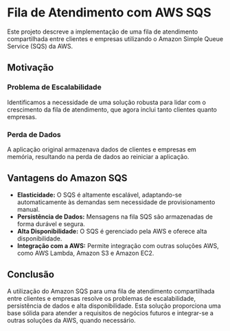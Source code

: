 # Fila de Atendimento com AWS SQS

Este projeto descreve a implementação de uma fila de atendimento compartilhada entre clientes e empresas utilizando o Amazon Simple Queue Service (SQS) da AWS.

## Motivação
### Problema de Escalabilidade
Identificamos a necessidade de uma solução robusta para lidar com o crescimento da fila de atendimento, que agora inclui tanto clientes quanto empresas.

### Perda de Dados
A aplicação original armazenava dados de clientes e empresas em memória, resultando na perda de dados ao reiniciar a aplicação.

## Vantagens do Amazon SQS
- **Elasticidade:** O SQS é altamente escalável, adaptando-se automaticamente às demandas sem necessidade de provisionamento manual.
- **Persistência de Dados:** Mensagens na fila SQS são armazenadas de forma durável e segura.
- **Alta Disponibilidade:** O SQS é gerenciado pela AWS e oferece alta disponibilidade.
- **Integração com a AWS:** Permite integração com outras soluções AWS, como AWS Lambda, Amazon S3 e Amazon EC2.

## Conclusão
A utilização do Amazon SQS para uma fila de atendimento compartilhada entre clientes e empresas resolve os problemas de escalabilidade, persistência de dados e alta disponibilidade. Esta solução proporciona uma base sólida para atender a requisitos de negócios futuros e integrar-se a outras soluções da AWS, quando necessário.

